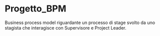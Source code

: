 # Progetto_BPM
Business process model riguardante un processo di stage svolto da uno stagista che interagisce con Supervisore e Project Leader.   
